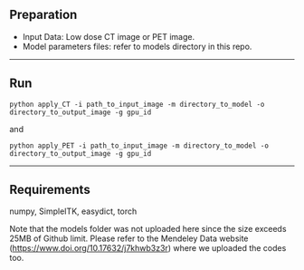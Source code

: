 ## Preparation

- Input Data: Low dose CT image or PET image. 
- Model parameters files: refer to models directory in this repo.

-------------------------------
## Run
```
python apply_CT -i path_to_input_image -m directory_to_model -o directory_to_output_image -g gpu_id
```
and
```
python apply_PET -i path_to_input_image -m directory_to_model -o directory_to_output_image -g gpu_id
```

-------------------------------
## Requirements
numpy, SimpleITK, easydict, torch

Note that the models folder was not uploaded here since the size exceeds 25MB of Github limit. Please refer to the Mendeley Data website (https://www.doi.org/10.17632/j7khwb3z3r) where we uploaded the codes too.
